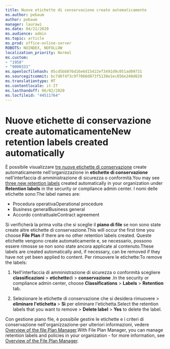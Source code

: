```yaml
---
title: Nuove etichette di conservazione create automaticamente
ms.author: pebaum
author: pebaum
manager: laurawi
ms.date: 04/21/2020
ms.audience: admin
ms.topic: article
ms.prod: office-online-server
ROBOTS: NOINDEX, NOFOLLOW
localization_priority: Normal
ms.custom:
- "1958"
- "9000331"
ms.openlocfilehash: 05cd5bb076d16e6d15422ef3491d9c051ad09731
ms.sourcegitcommit: bc7d6f4f3c9f7060d073f5130e1ec856e248d020
ms.translationtype: MT
ms.contentlocale: it-IT
ms.lasthandoff: 06/02/2020
ms.locfileid: "44511764"
---
```

# <a name="new-retention-labels-created-automatically"></a><span data-ttu-id="0a45a-102">Nuove etichette di conservazione create automaticamente</span><span class="sxs-lookup"><span data-stu-id="0a45a-102">New retention labels created automatically</span></span>

<span data-ttu-id="0a45a-103">È possibile visualizzare [tre nuove etichette di conservazione](https://docs.microsoft.com/microsoft-365/compliance/file-plan-manager) create automaticamente nell'organizzazione in **etichette di conservazione** nell'interfaccia di amministrazione di sicurezza o conformità.</span><span class="sxs-lookup"><span data-stu-id="0a45a-103">You may see [three new retention labels](https://docs.microsoft.com/microsoft-365/compliance/file-plan-manager) created automatically in your organization under **Retention labels** in the security or compliance admin center.</span></span> <span data-ttu-id="0a45a-104">I nomi delle etichette sono:</span><span class="sxs-lookup"><span data-stu-id="0a45a-104">The label names are:</span></span>

- <span data-ttu-id="0a45a-105">Procedura operativa</span><span class="sxs-lookup"><span data-stu-id="0a45a-105">Operational procedure</span></span>
- <span data-ttu-id="0a45a-106">Business general</span><span class="sxs-lookup"><span data-stu-id="0a45a-106">Business general</span></span>
- <span data-ttu-id="0a45a-107">Accordo contrattuale</span><span class="sxs-lookup"><span data-stu-id="0a45a-107">Contract agreement</span></span>

<span data-ttu-id="0a45a-108">Si verificherà la prima volta che si sceglie il **piano di file** se non sono state create altre etichette di conservazione.</span><span class="sxs-lookup"><span data-stu-id="0a45a-108">This will occur the first time you choose **File Plan** if there are no other retention labels created.</span></span> <span data-ttu-id="0a45a-109">Queste etichette vengono create automaticamente e, se necessario, possono essere rimosse se non sono state ancora applicate al contenuto.</span><span class="sxs-lookup"><span data-stu-id="0a45a-109">These labels are created automatically and, if necessary, can be removed if they have not yet been applied to content.</span></span> <span data-ttu-id="0a45a-110">Per rimuovere le etichette:</span><span class="sxs-lookup"><span data-stu-id="0a45a-110">To remove the labels:</span></span>

1. <span data-ttu-id="0a45a-111">Nell'interfaccia di amministrazione di sicurezza o conformità scegliere **classificazioni**  >  **etichette**di  >  **conservazione** .</span><span class="sxs-lookup"><span data-stu-id="0a45a-111">In the security or compliance admin center, choose **Classifications** > **Labels** > **Retention** tab.</span></span>

1. <span data-ttu-id="0a45a-112">Selezionare le etichette di conservazione che si desidera rimuovere > **eliminare l'etichetta**  >  **Sì** per eliminare l'etichetta.</span><span class="sxs-lookup"><span data-stu-id="0a45a-112">Select the retention labels that you want to remove > **Delete label** > **Yes** to delete the label.</span></span>

<span data-ttu-id="0a45a-113">Con gestione piano file, è possibile gestire le etichette e i criteri di conservazione nell'organizzazione-per ulteriori informazioni, vedere [Overview of the file Plan Manager](https://docs.microsoft.com/microsoft-365/compliance/file-plan-manager).</span><span class="sxs-lookup"><span data-stu-id="0a45a-113">With File Plan Manager, you can manage retention labels and policies in your organization - for more information, see [Overview of the File Plan Manager](https://docs.microsoft.com/microsoft-365/compliance/file-plan-manager).</span></span>